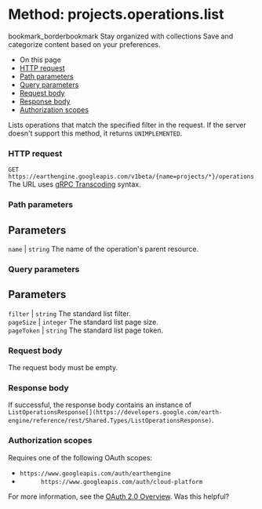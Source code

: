  
#  Method: projects.operations.list 
bookmark_borderbookmark Stay organized with collections  Save and categorize content based on your preferences.
  * On this page
  * [HTTP request](https://developers.google.com/earth-engine/reference/rest/v1beta/projects.operations/list#http-request)
  * [Path parameters](https://developers.google.com/earth-engine/reference/rest/v1beta/projects.operations/list#path-parameters)
  * [Query parameters](https://developers.google.com/earth-engine/reference/rest/v1beta/projects.operations/list#query-parameters)
  * [Request body](https://developers.google.com/earth-engine/reference/rest/v1beta/projects.operations/list#request-body)
  * [Response body](https://developers.google.com/earth-engine/reference/rest/v1beta/projects.operations/list#response-body)
  * [Authorization scopes](https://developers.google.com/earth-engine/reference/rest/v1beta/projects.operations/list#authorization-scopes)


Lists operations that match the specified filter in the request. If the server doesn't support this method, it returns `UNIMPLEMENTED`.
### HTTP request
`GET https://earthengine.googleapis.com/v1beta/{name=projects/*}/operations`
The URL uses [gRPC Transcoding](https://google.aip.dev/127) syntax.
### Path parameters
Parameters  
---  
`name` |  `string` The name of the operation's parent resource.  
### Query parameters
Parameters  
---  
`filter` |  `string` The standard list filter.  
`pageSize` |  `integer` The standard list page size.  
`pageToken` |  `string` The standard list page token.  
### Request body
The request body must be empty.
### Response body
If successful, the response body contains an instance of `ListOperationsResponse[](https://developers.google.com/earth-engine/reference/rest/Shared.Types/ListOperationsResponse)`.
### Authorization scopes
Requires one of the following OAuth scopes:
  * `https://www.googleapis.com/auth/earthengine`
  * `      https://www.googleapis.com/auth/cloud-platform`


For more information, see the [OAuth 2.0 Overview](https://developers.google.com/identity/protocols/OAuth2).
Was this helpful?
